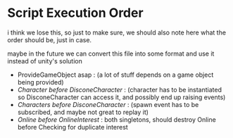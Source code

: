 Script Execution Order
===

i think we lose this, so just to make sure, we should also note here what the order should be, just in case.

maybe in the future we can convert this file into some format and use it instead of unity's solution

- ProvideGameObject asap : (a lot of stuff depends on a game object being provided)
- *Character before DisconeCharacter* : (character has to be instantiated so DisconeCharacter can access it, and possibly end up raising events)
- *Characters before DisconeCharacter* : (spawn event has to be subscribed, and maybe not great to replay it)
- *Online before OnlineInterest* : both singletons, should destroy Online before Checking for duplicate interest